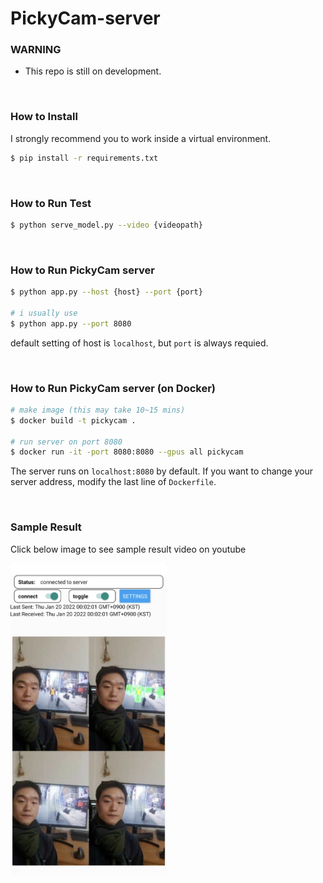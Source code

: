 # PickyCam-server

### WARNING

- This repo is still on development. 



<br/>

### How to Install

I strongly recommend you to work inside a virtual environment.

```bash
$ pip install -r requirements.txt
```



<br/>

### How to Run Test

```bash
$ python serve_model.py --video {videopath}
```



<br/>

### How to Run PickyCam server

```bash
$ python app.py --host {host} --port {port}

# i usually use
$ python app.py --port 8080
```

default setting of host is `localhost`, but  `port` is always requied. 



<br/>

### How to Run PickyCam server (on Docker)

```bash
# make image (this may take 10~15 mins)
$ docker build -t pickycam . 

# run server on port 8080
$ docker run -it -port 8080:8080 --gpus all pickycam
```

The server runs on `localhost:8080` by default. If you want to change your server address, modify the last line of `Dockerfile`.



<br/>

### Sample Result

Click below image to see sample result video on youtube

[<img src="readme/videoimage.png" alt="sample result video" style="width: 250px;" />](https://youtu.be/gUQtAsGLEO0)
